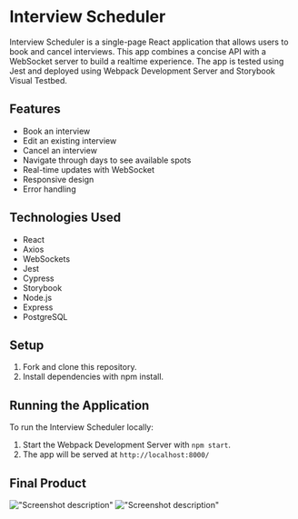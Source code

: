 # Interview Scheduler

Interview Scheduler is a single-page React application that allows users to book and cancel interviews. This app combines a concise API with a WebSocket server to build a realtime experience. The app is tested using Jest and deployed using Webpack Development Server and Storybook Visual Testbed.

## Features

- Book an interview
- Edit an existing interview
- Cancel an interview
- Navigate through days to see available spots
- Real-time updates with WebSocket
- Responsive design
- Error handling

## Technologies Used

- React
- Axios
- WebSockets
- Jest
- Cypress
- Storybook
- Node.js
- Express
- PostgreSQL

## Setup

1. Fork and clone this repository.
2. Install dependencies with npm install.

## Running the Application

To run the Interview Scheduler locally:

1. Start the Webpack Development Server with `npm start`.
2. The app will be served at `http://localhost:8000/`

## Final Product

!["Screenshot description"](URL)
!["Screenshot description"](URL)
